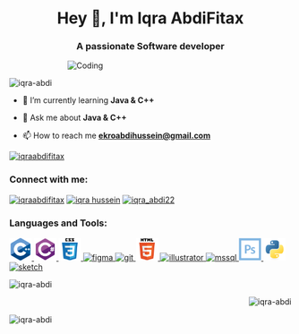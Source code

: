 
<h1 align="center">Hey 👋, I'm Iqra AbdiFitax</h1>
<h3 align="center">A passionate Software developer</h3>
<img align="right" alt="Coding" width="400" src="https://miro.medium.com/max/1400/1*qdAW1TjCN57h1lbuuzvchg.gif">

<br>

<p align="left"> <img src="https://komarev.com/ghpvc/?username=iqra-abdi&label=Profile%20views&color=0e75b6&style=flat" alt="iqra-abdi" /> </p>

- 🌱 I’m currently learning **Java & C++**

- 💬 Ask me about **Java & C++**

- 📫 How to reach me **ekroabdihussein@gmail.com**

<p align="left"> <a href="https://twitter.com/iqraabdifitax" target="blank"><img src="https://img.shields.io/twitter/follow/iqraabdifitax?logo=twitter&style=for-the-badge" alt="iqraabdifitax" /></a> </p>


<h3 align="left">Connect with me:</h3>
<p align="left">
<a href="https://twitter.com/iqraabdifitax" target="blank"><img align="center" src="https://raw.githubusercontent.com/rahuldkjain/github-profile-readme-generator/master/src/images/icons/Social/twitter.svg" alt="iqraabdifitax" height="30" width="40" /></a>
<a href="https://linkedin.com/in/iqra hussein" target="blank"><img align="center" src="https://raw.githubusercontent.com/rahuldkjain/github-profile-readme-generator/master/src/images/icons/Social/linked-in-alt.svg" alt="iqra hussein" height="30" width="40" /></a>
<a href="https://instagram.com/iqra_abdi22" target="blank"><img align="center" src="https://raw.githubusercontent.com/rahuldkjain/github-profile-readme-generator/master/src/images/icons/Social/instagram.svg" alt="iqra_abdi22" height="30" width="40" /></a>
</p>

<h3 align="left">Languages and Tools:</h3>
<p align="left"> <a href="https://www.w3schools.com/cpp/" target="_blank" rel="noreferrer"> <img src="https://raw.githubusercontent.com/devicons/devicon/master/icons/cplusplus/cplusplus-original.svg" alt="cplusplus" width="40" height="40"/> </a> <a href="https://www.w3schools.com/cs/" target="_blank" rel="noreferrer"> <img src="https://raw.githubusercontent.com/devicons/devicon/master/icons/csharp/csharp-original.svg" alt="csharp" width="40" height="40"/> </a> <a href="https://www.w3schools.com/css/" target="_blank" rel="noreferrer"> <img src="https://raw.githubusercontent.com/devicons/devicon/master/icons/css3/css3-original-wordmark.svg" alt="css3" width="40" height="40"/> </a> <a href="https://www.figma.com/" target="_blank" rel="noreferrer"> <img src="https://www.vectorlogo.zone/logos/figma/figma-icon.svg" alt="figma" width="40" height="40"/> </a> <a href="https://git-scm.com/" target="_blank" rel="noreferrer"> <img src="https://www.vectorlogo.zone/logos/git-scm/git-scm-icon.svg" alt="git" width="40" height="40"/> </a> <a href="https://www.w3.org/html/" target="_blank" rel="noreferrer"> <img src="https://raw.githubusercontent.com/devicons/devicon/master/icons/html5/html5-original-wordmark.svg" alt="html5" width="40" height="40"/> </a> <a href="https://www.adobe.com/in/products/illustrator.html" target="_blank" rel="noreferrer"> <img src="https://www.vectorlogo.zone/logos/adobe_illustrator/adobe_illustrator-icon.svg" alt="illustrator" width="40" height="40"/> </a> <a href="https://www.microsoft.com/en-us/sql-server" target="_blank" rel="noreferrer"> <img src="https://www.svgrepo.com/show/303229/microsoft-sql-server-logo.svg" alt="mssql" width="40" height="40"/> </a> <a href="https://www.photoshop.com/en" target="_blank" rel="noreferrer"> <img src="https://raw.githubusercontent.com/devicons/devicon/master/icons/photoshop/photoshop-line.svg" alt="photoshop" width="40" height="40"/> </a> <a href="https://www.python.org" target="_blank" rel="noreferrer"> <img src="https://raw.githubusercontent.com/devicons/devicon/master/icons/python/python-original.svg" alt="python" width="40" height="40"/> </a> <a href="https://www.sketch.com/" target="_blank" rel="noreferrer"> <img src="https://www.vectorlogo.zone/logos/sketchapp/sketchapp-icon.svg" alt="sketch" width="40" height="40"/> </a> </p>

<p><img align="left" src="https://github-readme-stats.vercel.app/api/top-langs?username=iqra-abdi&show_icons=true&locale=en&layout=compact" alt="iqra-abdi" /></p>
<br>
<p><img align="right" src="https://github-readme-stats.vercel.app/api?username=iqra-abdi&show_icons=true&locale=en" alt="iqra-abdi" /></p>
<br>
<p><img align="center" src="https://github-readme-streak-stats.herokuapp.com/?user=iqra-abdi&" alt="iqra-abdi" /></p>
